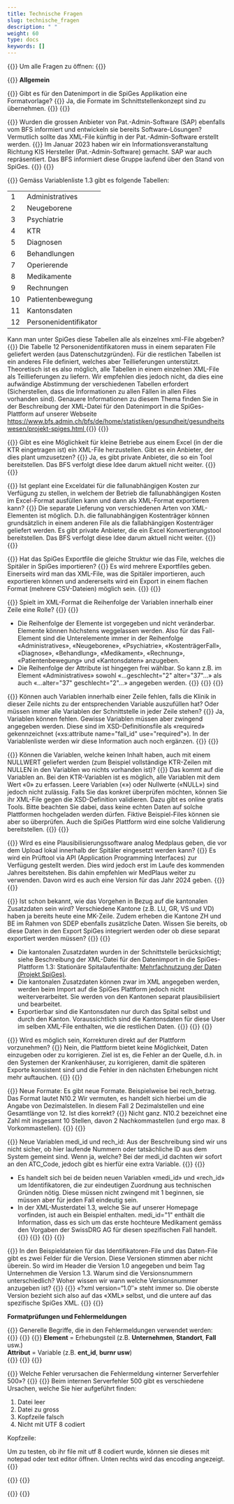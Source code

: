 ```yaml
---
title: Technische Fragen 
slug: technische_fragen
description: " "
weight: 60
type: docs
keywords: []
---
```


{{<faqBlock>}}
Um alle Fragen zu öffnen: {{<collapsibleGroupCommand groupId="technische_fragen">}}

{{<numberedList>}}
**Allgemein**  

{{<listItem>}}
Gibt es für den Datenimport in die SpiGes Applikation eine Formatvorlage?
{{<collapsibleBlock groupId="technische_fragen">}}
Ja, die Formate im Schnittstellenkonzept sind zu übernehmen.
{{</collapsibleBlock>}}
{{</listItem>}}

{{<listItem>}}
Wurden die grossen Anbieter von Pat.-Admin-Software (SAP) ebenfalls vom BFS informiert und entwickeln sie bereits Software-Lösungen? Vermutlich sollte das XML-File künftig in der Pat.-Admin-Software erstellt werden.
{{<collapsibleBlock groupId="technische_fragen">}}
Im Januar 2023 haben wir ein Informationsveranstaltung Richtung KIS Hersteller (Pat.-Admin-Software) gemacht. SAP war auch repräsentiert. Das BFS informiert diese Gruppe laufend über den Stand von SpiGes.
{{</collapsibleBlock>}}
{{</listItem>}}

{{<listItem>}}
Gemäss Variablenliste 1.3 gibt es folgende Tabellen:
<table>
  <tr>
    <td> 1 </td>
    <td> Administratives </td>
  </tr>
  <tr>
    <td> 2 </td>
    <td> Neugeborene </td>
  </tr>
  <tr>
    <td> 3 </td>
    <td> Psychiatrie </td>
  </tr>
  <tr>
    <td> 4 </td>
    <td> KTR </td>
  </tr>
  <tr>
    <td> 5 </td>
    <td> Diagnosen </td>
  </tr>
  <tr>
    <td> 6 </td>
    <td> Behandlungen </td>
  </tr>
  <tr>
    <td> 7 </td>
    <td> Operierende </td>
  </tr>
  <tr>
    <td> 8 </td>
    <td> Medikamente </td>
  </tr>
  <tr>
    <td> 9 </td>
    <td> Rechnungen </td>
  </tr>
  <tr>
    <td> 10 </td>
    <td> Patientenbewegung </td>
  </tr>
  <tr>
    <td> 11 </td>
    <td> Kantonsdaten </td>
  </tr>
  <tr>
    <td> 12 </td>
    <td> Personenidentifikator </td>
  </tr>
</table>
Kann man unter SpiGes diese Tabellen alle als einzelnes xml-File abgeben?
{{<collapsibleBlock groupId="technische_fragen">}}
Die Tabelle 12 Personenidentifikatoren muss in einem separaten File geliefert werden (aus Datenschutzgründen). Für die restlichen Tabellen ist ein anderes File definiert, welches aber Teillieferungen unterstützt. Theoretisch ist es also möglich, alle Tabellen in einem einzelnen XML-File als Teillieferungen zu liefern. Wir empfehlen dies jedoch nicht, da dies eine aufwändige Abstimmung der verschiedenen Tabellen erfordert (Sicherstellen, dass die Informationen zu allen Fällen in allen Files vorhanden sind).  Genauere Informationen zu diesem Thema finden Sie in der Beschreibung der XML-Datei für den Datenimport in die SpiGes-Plattform auf unserer Webseite <a href="https://www.bfs.admin.ch/bfs/de/home/statistiken/gesundheit/gesundheitswesen/projekt-spiges.html"> https://www.bfs.admin.ch/bfs/de/home/statistiken/gesundheit/gesundheitswesen/projekt-spiges.html </a>
{{</collapsibleBlock>}}
{{</listItem>}}

{{<listItem>}}
Gibt es eine Möglichkeit für kleine Betriebe aus einem Excel (in der die KTR eingetragen ist) ein XML-File herzustellen. Gibt es ein Anbieter, der dies plant umzusetzen?
{{<collapsibleBlock groupId="technische_fragen">}}
Ja, es gibt private Anbieter, die so ein Tool bereitstellen. Das BFS verfolgt diese Idee darum aktuell nicht weiter.
{{</collapsibleBlock>}}
{{</listItem>}}

{{<listItem>}}
Ist geplant eine Exceldatei für die fallunabhängigen Kosten zur Verfügung zu stellen, in welchem der Betrieb die fallunabhängigen Kosten im Excel-Format ausfüllen kann und dann als XML-Format exportieren kann?
{{<collapsibleBlock groupId="technische_fragen">}}
Die separate Lieferung von verschiedenen Arten von XML-Elementen ist möglich. D.h. die fallunabhängigen Kostenträger können grundsätzlich in einem anderen File als die fallabhängigen Kostenträger geliefert werden. Es gibt private Anbieter, die ein Excel Konvertierungstool bereitstellen. Das BFS verfolgt diese Idee darum aktuell nicht weiter.
{{</collapsibleBlock>}}
{{</listItem>}}

{{<listItem>}}
Hat das SpiGes Exportfile die gleiche Struktur wie das File, welches die Spitäler in SpiGes importieren?
{{<collapsibleBlock groupId="technische_fragen">}}
Es wird mehrere Exportfiles geben. Einerseits wird man das XML-File, was die Spitäler importieren, auch exportieren können und andererseits wird ein Export in einem flachen Format (mehrere CSV-Dateien) möglich sein.
{{</collapsibleBlock>}}
{{</listItem>}}

{{<listItem>}}
Spielt im XML-Format die Reihenfolge der Variablen innerhalb einer Zeile eine Rolle?
{{<collapsibleBlock groupId="technische_fragen">}}
{{<markdown>}}
- Die Reihenfolge der Elemente ist vorgegeben und nicht veränderbar. Elemente können höchstens weggelassen werden. Also für das Fall-Element sind die Unterelemente immer in der Reihenfolge «Administratives», «Neugeborene», «Psychiatrie», «KostenträgerFall», «Diagnose», «Behandlung», «Medikament», «Rechnung», «Patientenbewegung» und «Kantonsdaten» anzugeben. 
- Die Reihenfolge der Attribute ist hingegen frei wählbar. So kann z.B. im Element «Administratives» sowohl «…geschlecht="2" alter="37"…» als auch «…alter="37" geschlecht="2"…» angegeben werden. 
{{</markdown>}}
{{</collapsibleBlock>}}
{{</listItem>}}

{{<listItem>}}
Können auch Variablen innerhalb einer Zeile fehlen, falls die Klinik in dieser Zeile nichts zu der entsprechenden Variable auszufüllen hat? Oder müssen immer alle Variablen der Schnittstelle in jeder Zeile stehen?
{{<collapsibleBlock groupId="technische_fragen">}}
Ja, Variablen können fehlen. Gewisse Variablen müssen aber zwingend angegeben werden. Diese sind im XSD-Definitionsfile als «required» gekennzeichnet («xs:attribute name="fall_id" use="required"»). In der Variablenliste werden wir diese Information auch noch ergänzen.
{{</collapsibleBlock>}}
{{</listItem>}}

{{<listItem>}}
Können die Variablen, welche keinen Inhalt haben, auch mit einem NULLWERT geliefert werden (zum Beispiel vollständige KTR-Zeilen mit NULLEN in den Variablen wo nichts vorhanden ist)? 
{{<collapsibleBlock groupId="technische_fragen">}}
Das kommt auf die Variablen an. Bei den KTR-Variablen ist es möglich, alle Variablen mit dem Wert «0» zu erfassen. Leere Variablen («») oder Nullwerte («NULL») sind jedoch nicht zulässig. Falls Sie das konkret überprüfen möchten, können Sie ihr XML-File gegen die XSD-Definition validieren. Dazu gibt es online gratis Tools. Bitte beachten Sie dabei, dass keine echten Daten auf solche Plattformen hochgeladen werden dürfen. Fiktive Beispiel-Files können sie aber so überprüfen. Auch die SpiGes Plattform wird eine solche Validierung bereitstellen.
{{</collapsibleBlock>}}
{{</listItem>}}

{{<listItem>}}
Wird es eine Plausibilisierungssoftware analog Medplaus geben, die vor dem Upload lokal innerhalb der Spitäler eingesetzt werden kann?
{{<collapsibleBlock groupId="technische_fragen">}}
Es wird ein Prüftool via API (Application Programming Interfaces) zur Verfügung gestellt werden. Dies wird jedoch erst im Laufe des kommenden Jahres bereitstehen. Bis dahin empfehlen wir MedPlaus weiter zu verwenden. Davon wird es auch eine Version für das Jahr 2024 geben.
{{</collapsibleBlock>}}
{{</listItem>}}

{{<listItem>}}
Ist schon bekannt, wie das Vorgehen in Bezug auf die kantonalen Zusatzdaten sein wird? Verschiedene Kantone (z.B. LU, GR, VS und VD) haben ja bereits heute eine MK-Zeile. Zudem erheben die Kantone ZH und BE im Rahmen von SDEP ebenfalls zusätzliche Daten. Wissen Sie bereits, ob diese Daten in den Export SpiGes integriert werden oder ob diese separat exportiert werden müssen?
{{<collapsibleBlock groupId="technische_fragen">}}
{{<markdown>}}
- Die kantonalen Zusatzdaten wurden in der Schnittstelle berücksichtigt; siehe Beschreibung der XML-Datei für den Datenimport in die SpiGes-Plattform 1.3:
Stationäre Spitalaufenthalte: [Mehrfachnutzung der Daten (Projekt SpiGes)](https://www.bfs.admin.ch/bfs/de/home/statistiken/gesundheit/gesundheitswesen/projekt-spiges.html). 
- Die kantonalen Zusatzdaten können zwar im XML angegeben werden, werden beim Import auf die SpiGes Plattform jedoch nicht weiterverarbeitet. Sie werden von den Kantonen separat plausibilisiert und bearbeitet. 
- Exportierbar sind die Kantonsdaten nur durch das Spital selbst und durch den Kanton. Voraussichtlich sind die Kantonsdaten für diese User im selben XML-File enthalten, wie die restlichen Daten. 
{{</markdown>}}
{{</collapsibleBlock>}}
{{</listItem>}}

{{<listItem>}}
Wird es möglich sein, Korrekturen direkt auf der Plattform vorzunehmen?
{{<collapsibleBlock groupId="technische_fragen">}}
Nein, die Plattform bietet keine Möglichkeit, Daten einzugeben oder zu korrigieren. Ziel ist es, die Fehler an der Quelle, d.h. in den Systemen der Krankenhäuser, zu korrigieren, damit die späteren Exporte konsistent sind und die Fehler in den nächsten Erhebungen nicht mehr auftauchen.
{{</collapsibleBlock>}}
{{</listItem>}}

{{<listItem>}}
Neue Formate: Es gibt neue Formate. Beispielweise bei rech_betrag. Das Format lautet N10.2 Wir vermuten, es handelt sich hierbei um die Angabe von Dezimalstellen. In diesem Fall 2 Dezimalstellen und eine Gesamtlänge von 12. Ist dies korrekt?
{{<collapsibleBlock groupId="technische_fragen">}}
Nicht ganz. N10.2 bezeichnet eine Zahl mit insgesamt 10 Stellen, davon 2 Nachkommastellen (und ergo max. 8 Vorkommastellen).
{{</collapsibleBlock>}}
{{</listItem>}}

{{<listItem>}}
Neue Variablen medi_id und rech_id: Aus der Beschreibung sind wir uns nicht sicher, ob hier laufende Nummern oder tatsächliche ID aus dem System gemeint sind. Wenn ja, welche? Bei der medi_id dachten wir sofort an den ATC_Code, jedoch gibt es hierfür eine extra Variable.
{{<collapsibleBlock groupId="technische_fragen">}}
{{<markdown>}}
- Es handelt sich bei de beiden neuen Variablen «medi_id» und «rech_id» um Identifikatoren, die zur eindeutigen Zuordnung aus technischen Gründen nötig. Diese müssen nicht zwingend mit 1 beginnen, sie müssen aber für jeden Fall eindeutig sein. 
- In der XML-Musterdatei 1.3, welche Sie auf unserer Homepage vorfinden, ist auch ein Beispiel enthalten. medi_id="1" enthält die Information, dass es sich um das erste hochteure Medikament gemäss den Vorgaben der SwissDRG AG für diesen spezifischen Fall handelt. 
{{</markdown>}}
{{<insertImage image="Image5.png" class="edge max-w-90">}}
{{</collapsibleBlock>}}
{{</listItem>}}

{{<listItem>}}
In den Beispieldateien für das Identifikatoren-File und das Daten-File gibt es zwei Felder für die Version. Diese Versionen stimmen aber nicht überein. So wird im Header die Version 1.0 angegeben und beim Tag Unternehmen die Version 1.3. Warum sind die Versionsnummern unterschiedlich? Woher wissen wir wann welche Versionsnummer anzugeben ist?
{{<collapsibleBlock groupId="technische_fragen">}}
{{<insertImage image="Image6.jpg" class="edge max-w-90">}}
«?xml version=“1.0″» steht immer so. Die oberste Version bezieht sich also auf das «XML» selbst, und die untere auf das spezifische SpiGes XML.
{{</collapsibleBlock>}}
{{</listItem>}}

**Formatprüfungen und Fehlermeldungen**

{{<listItem>}}
Generelle Begriffe, die in den Fehlermeldungen verwendet werden:  
{{<insertImage image="tf1.png" class="edge max-w-90">}}
{{<collapsibleBlock groupId="technische_fragen">}}
{{<markdown>}}
**Element** = Erhebungsteil (z.B. **Unternehmen**, **Standort**, **Fall** usw.)  
**Attribut** = Variable (z.B. **ent_id**, **burnr usw**)  
{{</markdown>}}
{{</collapsibleBlock>}}
{{</listItem>}}

{{<listItem>}}
Welche Fehler verursachen die Fehlermeldung «interner Serverfehler 500»?
{{<collapsibleBlock groupId="technische_fragen">}}
{{<markdown>}}
Beim internen Serverfehler 500 gibt es verschiedene Ursachen, welche Sie hier aufgeführt finden:  
1.	Datei leer  
2.	Datei zu gross  
3.	Kopfzeile falsch
4.	Nicht mit UTF 8 codiert  

Kopfzeile:  
<?xml version="1.0" encoding="UTF-8"?>
<Unternehmen xmlns:xsi="http://www.w3.org/2001/XMLSchema-instance" xmlns="http://www.bfs.admin.ch/xmlns/gvs/spiges-data/1.3" ent_id="xxxxxxx" version="1.3">  

Um zu testen, ob ihr file mit utf 8 codiert wurde, können sie dieses mit notepad oder text editor öffnen. Unten rechts wird das encoding angezeigt.
{{</markdown>}}

{{</collapsibleBlock>}}
{{</listItem>}}

{{</numberedList>}}
{{</faqBlock>}}